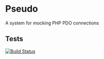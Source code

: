 Pseudo
======
A system for mocking PHP PDO connections

Tests
-----
[![Build Status](https://secure.travis-ci.org/jimbojsb/pseudo.png?branch=master)](http://travis-ci.org/jimbojsb/pseudo)